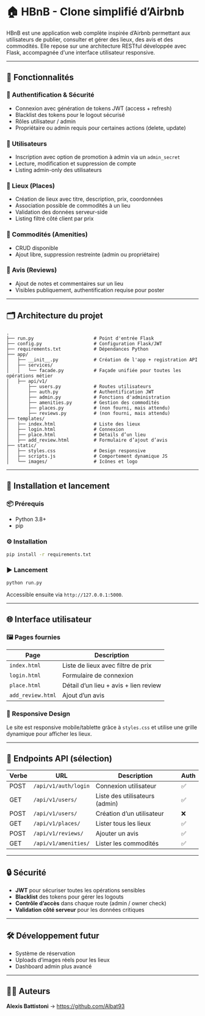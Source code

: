 
# 🏠 HBnB - Clone simplifié d’Airbnb

HBnB est une application web complète inspirée d’Airbnb permettant aux utilisateurs de publier, consulter et gérer des lieux, des avis et des commodités. Elle repose sur une architecture RESTful développée avec Flask, accompagnée d'une interface utilisateur responsive.

---

## 🧩 Fonctionnalités

### 🔐 Authentification & Sécurité
- Connexion avec génération de tokens JWT (access + refresh)
- Blacklist des tokens pour le logout sécurisé
- Rôles utilisateur / admin
- Propriétaire ou admin requis pour certaines actions (delete, update)

### 👥 Utilisateurs
- Inscription avec option de promotion à admin via un `admin_secret`
- Lecture, modification et suppression de compte
- Listing admin-only des utilisateurs

### 🏡 Lieux (Places)
- Création de lieux avec titre, description, prix, coordonnées
- Association possible de commodités à un lieu
- Validation des données serveur-side
- Listing filtré côté client par prix

### 🧰 Commodités (Amenities)
- CRUD disponible
- Ajout libre, suppression restreinte (admin ou propriétaire)

### 🌟 Avis (Reviews)
- Ajout de notes et commentaires sur un lieu
- Visibles publiquement, authentification requise pour poster

---

## 🗂️ Architecture du projet

```
.
├── run.py                      # Point d'entrée Flask
├── config.py                   # Configuration Flask/JWT
├── requirements.txt            # Dépendances Python
├── app/
│   ├── __init__.py             # Création de l'app + registration API
│   ├── services/
│   │   └── facade.py           # Façade unifiée pour toutes les opérations métier
│   ├── api/v1/
│       ├── users.py            # Routes utilisateurs
│       ├── auth.py             # Authentification JWT
│       ├── admin.py            # Fonctions d'administration
│       ├── amenities.py        # Gestion des commodités
│       ├── places.py           # (non fourni, mais attendu)
│       ├── reviews.py          # (non fourni, mais attendu)
├── templates/
│   ├── index.html              # Liste des lieux
│   ├── login.html              # Connexion
│   ├── place.html              # Détails d’un lieu
│   ├── add_review.html         # Formulaire d’ajout d’avis
├── static/
│   ├── styles.css              # Design responsive
│   ├── scripts.js              # Comportement dynamique JS
│   └── images/                 # Icônes et logo
```

---

## 🧪 Installation et lancement

### 📦 Prérequis
- Python 3.8+
- pip

### ⚙️ Installation
```bash
pip install -r requirements.txt
```

### ▶️ Lancement
```bash
python run.py
```

Accessible ensuite via `http://127.0.0.1:5000`.

---

## 🌐 Interface utilisateur

### 🖼 Pages fournies
| Page               | Description                            |
|--------------------|----------------------------------------|
| `index.html`       | Liste de lieux avec filtre de prix     |
| `login.html`       | Formulaire de connexion                |
| `place.html`       | Détail d’un lieu + avis + lien review  |
| `add_review.html`  | Ajout d’un avis                        |

### 📱 Responsive Design
Le site est responsive mobile/tablette grâce à `styles.css` et utilise une grille dynamique pour afficher les lieux.

---

## 🔑 Endpoints API (sélection)

| Verbe | URL                         | Description                    | Auth |
|-------|-----------------------------|--------------------------------|------|
| POST  | `/api/v1/auth/login`        | Connexion utilisateur          | ✅   |
| GET   | `/api/v1/users/`            | Liste des utilisateurs (admin) | ✅   |
| POST  | `/api/v1/users/`            | Création d’un utilisateur      | ❌   |
| GET   | `/api/v1/places/`           | Lister tous les lieux          | ✅   |
| POST  | `/api/v1/reviews/`          | Ajouter un avis                | ✅   |
| GET   | `/api/v1/amenities/`        | Lister les commodités          | ✅   |

---

## 🔒 Sécurité

- **JWT** pour sécuriser toutes les opérations sensibles
- **Blacklist** des tokens pour gérer les logouts
- **Contrôle d’accès** dans chaque route (admin / owner check)
- **Validation côté serveur** pour les données critiques

---

## 🛠️ Développement futur

- Système de réservation
- Uploads d’images réels pour les lieux
- Dashboard admin plus avancé

---

## 👨‍💻 Auteurs

 **Alexis Battistoni** → https://github.com/Albat93
